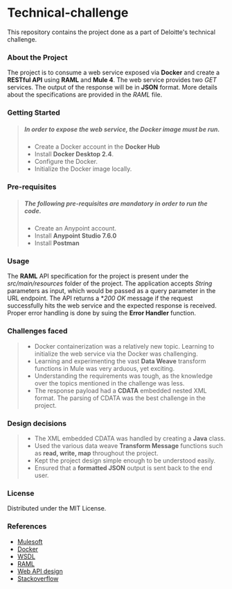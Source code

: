 # Technical-challenge 
This repository contains the project done as a part of Deloitte's technical challenge.


### About the Project
The project is to consume a web service exposed via **Docker** and create a **RESTful API** using **RAML** and **Mule 4**. The web service provides two *GET* services. The output of the response will be in **JSON** format. More details about the specifications are provided in the *RAML* file.

### Getting Started
> ##### In order to expose the web service, the Docker image must be run.
>
> - Create a Docker account in the **Docker Hub**
> - Install **Docker Desktop 2.4**.
> - Configure the Docker.
> - Initialize the Docker image locally.

### Pre-requisites
> ##### The following pre-requisites are mandatory in order to run the code.
>
> - Create an Anypoint account.
> - Install **Anypoint Studio 7.6.0**
> - Install **Postman**

### Usage
The **RAML** API specification for the project is present under the _src/main/resources_ folder of the project.
The application accepts _String_ parameters as input, which would be passed as a query parameter in the URL endpoint. The API returns a **200 OK* message if the request successfully hits the web service and the expected response is received. Proper error handling is done by suing the **Error Handler** function.

### Challenges faced
> - Docker containerization was a relatively new topic. Learning to initialize the web service via the Docker was challenging.
> - Learning and experimenting the vast **Data Weave** transform functions in Mule was very arduous, yet exciting.
> - Understanding the requirements was tough, as the knowledge over the topics mentioned in the challenge was less.
> - The response payload had a **CDATA** embedded nested XML format. The parsing of CDATA was the best challenge in the project.

### Design decisions
> - The XML embedded CDATA was handled by creating a **Java** class.
> - Used the various data weave **Transform Message** functions such as **read, write, map** throughout the project.
> - Kept the project design simple enough to be understood easily.
> - Ensured that a **formatted JSON** output is sent back to the end user.

### License
Distributed under the MIT License.

### References
- [Mulesoft](https://docs.mulesoft.com/)
- [Docker](https://www.docker.com/101-tutorial)
- [WSDL](https://www.soapui.org/docs/soap-and-wsdl/working-with-wsdls/)
- [RAML](https://raml.org/developers/raml-100-tutorial)
- [Web API design](https://docs.microsoft.com/en-us/azure/architecture/best-practices/api-design)
- [Stackoverflow](https://stackoverflow.com/)
